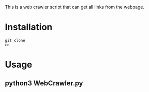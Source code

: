 This is a web crawler script that can get all links from the webpage.

# Installation
```
git clone 
cd 
```
# Usage
## python3 WebCrawler.py <target url>
